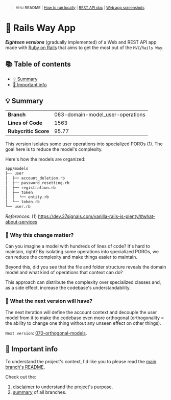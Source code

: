 <small>

> `MENU` **README** | [How to run locally](./docs/00_INSTALLATION.md) | [REST API doc](./docs/01_REST_API_DOC.md) | [Web app screenshots](./docs/02_WEB_APP_SCREENSHOTS.md)

</small>

# 🚆 Rails Way App <!-- omit in toc -->

_**Eighteen versions**_ (gradually implemented) of a Web and REST API app made with [Ruby on Rails](https://guides.rubyonrails.org/) that aims to get the most out of the `MVC`/`Rails Way`.

## 📚 Table of contents <!-- omit in toc -->

- [💡 Summary](#-summary)
- [📣 Important info](#-important-info)

## 💡 Summary

<table>
  <tr><td><strong>Branch</strong></td><td>063-domain-model_user-operations</td></tr>
  <tr><td><strong>Lines of Code</strong></td><td>1563</td></tr>
  <tr><td><strong>Rubycritic Score</strong></td><td>95.77</td></tr>
</table>

This version isolates some user operations into specialized POROs (1). The goal here is to reduce the model's complexity.

Here's how the models are organized:

```sh
app/models
├── user
│  ├── account_deletion.rb
│  ├── password_resetting.rb
│  ├── registration.rb
│  ├── token
│  │  └── entity.rb
│  └── token.rb
└── user.rb
```

*References:*
(1) https://dev.37signals.com/vanilla-rails-is-plenty/#what-about-services

### 🤔 Why this change matter? <!-- omit in toc -->

Can you imagine a model with hundreds of lines of code? It's hard to maintain, right? By isolating some operations into specialized POROs, we can reduce the complexity and make things easier to maintain.

Beyond this, did you see that the file and folder structure reveals the domain model and what kind of operations that context can do?

This approach can distribute the complexity over specialized classes and, as a side effect, increase the codebase's understandability.

### 🔎 What the next version will have? <!-- omit in toc -->

The next iteration will define the account context and decouple the user model from it to make the codebase even more orthogonal (orthogonality = the ability to change one thing without any unseen effect on other things).

`Next version`: [070-orthogonal-models](https://github.com/solid-process/rails-way-app/tree/070-orthogonal-models?tab=readme-ov-file).

## 📣 Important info

To understand the project's context, I'd like you to please read the [main branch's README](https://github.com/solid-process/rails-way-app/tree/main?tab=readme-ov-file).

Check out the:
1. [disclaimer](https://github.com/solid-process/rails-way-app/tree/main?tab=readme-ov-file#-disclaimer) to understand the project's purpose.
2. [summary](https://github.com/solid-process/rails-way-app/tree/main?tab=readme-ov-file#-repository-branches) of all branches.
